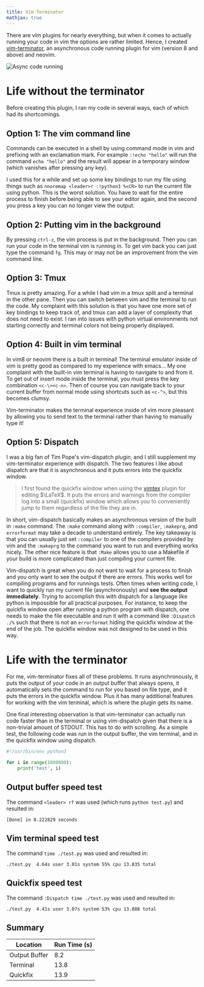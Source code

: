 ```yaml
---
title: Vim Terminator
mathjax: true
---
```


There are vim plugins for nearly everything, but when it comes to actually
running your code in vim the options are rather limited. Hence, I created
[vim-terminator](https://github.com/erietz/vim-terminator), an asynchronous
code running plugin for vim (version 8 and above) and neovim.

![Async code running](https://raw.githubusercontent.com/erietz/vim-terminator/main/media/resizing.gif)

# Life without the terminator 

Before creating this plugin, I ran my code in several ways, each of which had
its shortcomings.

## Option 1: The vim command line

Commands can be executed in a shell by using command mode in vim and prefixing
with an exclamation mark. For example `:!echo "hello"` will run the command
`echo "hello"` and the result will appear in a temporary window (which vanishes
after pressing any key). 

I used this for a while and set up some key bindings to run my file using
things such as `nnoremap <leader>r :!python3 %<CR>` to run the current file
using python. This is the worst solution. You have to wait for the entire
process to finish before being able to see your editor again, and the second
you press a key you can no longer view the output.

## Option 2: Putting vim in the background

By pressing `ctrl-z`, the vim process is put in the background. Then you can
run your code in the terminal vim is running in. To get vim back you can just
type the command `fg`. This may or may not be an improvement from the vim
command line.

## Option 3: Tmux

Tmux is pretty amazing. For a while I had vim in a tmux split and a terminal in
the other pane. Then you can switch between vim and the terminal to run the
code. My complaint with this solution is that you have one more set of key
bindings to keep track of, and tmux can add a layer of complexity that does not
need to exist. I ran into issues with python virtual environments not starting
correctly and terminal colors not being properly displayed.

## Option 4: Built in vim terminal 

In vim8 or neovim there is a built in terminal! The terminal emulator inside of
vim is pretty good as compared to my experience with emacs... My one complaint
with the built-in vim terminal is having to navigate to and from it. To get out
of insert mode inside the terminal, you must press the key combination
`<c-\><c-n>`. Then of course you can navigate back to your current buffer from
normal mode using shortcuts such as `<c-^>`, but this becomes clumsy.

Vim-terminator makes the terminal experience inside of vim more pleasant by
allowing you to send text to the terminal rather than having to manually type
it!

## Option 5: Dispatch

I was a big fan of Tim Pope's vim-dispatch plugin, and I still supplement my
vim-terminator experience with dispatch. The two features I like about dispatch
are that it is asynchronous and it puts errors into the quickfix window. 

> I first found the quickfix window when using the
> [vimtex](https://github.com/lervag/vimtex) plugin for editing $\LaTeX$. It puts
> the errors and warnings from the compiler log into a small (quickfix) window
> which allows you to conveniently jump to them regardless of the file they are
> in.

In short, vim-dispatch basically makes an asynchronous version of the built in
`:make` command. The `:make` command along with `:compiler`, `:makeprg`, and
`errorformat` may take a decade to understand entirely. The key takeaway is
that you can usually just set `:compiler` to one of the compilers provided by
vim and the `:makeprg` to the command you want to run and everything works
nicely. The other nice feature is that `:Make` allows you to use a Makefile if
your build is more complicated than just compiling your current file.

Vim-dispatch is great when you do not want to wait for a process to finish and
you only want to see the output if there are errors. This works well for
compiling programs and for runnings tests. Often times when writing code, I
want to quickly run my current file (asynchronously) and **see the output
immediately**. Trying to accomplish this with dispatch for a language like
python is impossible for all practical purposes. For instance, to keep the
quickfix window open after running a python program with dispatch, one needs to
make the file executable and run it with a command like `:Dispatch ./%` such
that there is not an `errorformat` hiding the quickfix window at the end of the
job. The quickfix window was not designed to be used in this way.

# Life with the terminator

For me, vim-terminator fixes all of these problems. It runs asynchronously, it
puts the output of your code in an output buffer that always opens, it
automatically sets the command to run for you based on file type, and it puts
the errors in the quickfix window. Plus it has many additional features for
working with the vim terminal, which is where the plugin gets its name.

One final interesting observation is that vim-terminator can actually run code
faster than in the terminal or using vim-dispatch given that there is a
non-trivial amount of STDOUT. This has to do with scrolling. As a simple test,
the following code was run in the output buffer, the vim terminal, and in the
quickfix window using dispatch.

```python
#!/usr/bin/env python3

for i in range(1000000):
    print('test', i)
```


## Output buffer speed test

The command `<leader> rf` was used (which runs `python test.py`) and
resulted in:

`[Done] in 8.222829 seconds`

## Vim terminal speed test

The command `time ./test.py` was used and resulted in:

`./test.py  4.64s user 3.01s system 55% cpu 13.835 total`

## Quickfix speed test

The command `:Dispatch time ./test.py` was used and resulted in:

`./test.py  4.41s user 3.07s system 53% cpu 13.888 total`

## Summary

| Location      | Run Time (s) |
| ---           | ---          |
| Output Buffer | 8.2          |
| Terminal      | 13.8         |
| Quickfix      | 13.9         |


